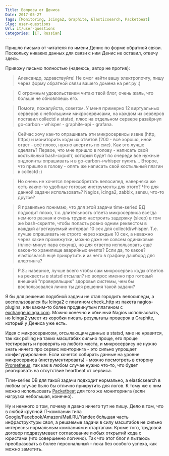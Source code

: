 ```yaml
---
Title: Вопросы от Дениса
Date: 2017-05-27
Tags: [Monitoring, Icinga2, Graphite, Elasticsearch, Packetbeat]
Slug: user-questions
Url: it/user-questions
Categories: [IT, Russian]
---
```


Пришло письмо от читателя по имени Денис по форме обратной связи.
Поскольку никаких данных для связи с ним Денис не оставил, отвечу здесь.

Привожу письмо полностью (надеюсь, автор не против):

>Александр, здравствуйте! Не смог найти вашу электропочту, пишу через форму обратной связи вашего домена на рег.ру :)

>С огромным удовольствием читаю твой блог, очень жаль, что больше не обновляешь его.

> Помоги, пожалуйста, советом.
У меня примерно 12 виртуальных серверов с небольшими микросервисами, на каждом из серверов
поставил collectd и statsd, плюс на отдельном сервере развёрнул go-carbon - whisper - graphite-api - grafana.

>Сейчас хочу как-то опрашивать эти микросервисы извне (http, https) и мониторить коды их ответов (200 - всё хорошо, иной ответ - всё плохо, нужно алертить по смс). Как это лучше сделать? Первое, что мне пришло в голову - написать свой костыльный bash-скрипт, который будет по очереди все нужные эндпоинты опрашивать и в go-carbon->whisper пулять... Второе, что пришло в голову - опять же написать свой костыльный плагин к collectd :)

>Но очень не хочется переизобретать велосипед, наверняка же есть какие-то удобные готовые инструменты для этого?
Что для данной задачи использовать? Nagios, icinga2, zabbix, sensu, что-то другое?

>Я правильно понимаю, что для этой задачи time-seried БД подходит плохо, т.к. длительность ответа микросервиса всегда немного разная и очень трудно настроить задержку (sleep) в том же bash-скрипте, чтобы попасть ровно одним реквестом в каждый агрегируемый интервал 10 сек для collectd/whisper. Т.е. лучше опрашивать не строго через каждые 10 сек, а неважно через какие промежутки, можно даже не совсем одинаковые (плюс-минус пара секунд), но для ответов использовать ещё какое-то хранилище аварийных events? Если да, то какое? elasticsearch ещё прикрутить и из него в графану дашборд для алертинга?

>P.S.: наверное, лучше всего чтобы сам микросервис коды ответов на реквесты в statsd отсылал? но вопрос именно про готовый внешний "проверяльщик" здоровья системы, чем бы воспользовался лично ты для решения такой задачи?

Я бы для решения подобной задачи не стал городить велосипеды, а воспользовался бы Icinga2 с плагином check_http из пакета nagios-plugins, или каким-то более продвинутым плагином с [exchange.icinga.com](https://exchange.icinga.com). Можно конечно и обычный Nagios использовать, но Icinga2 умеет из коробки писать результаты проверок в Graphite, который у Дениса уже есть.

Идея с микросервисом, отсылающим данные в statsd, мне не нравится, так как polling на таких масштабах сильно проще, его проще тестировать и проверять из любого места, и микросервису не нужно знать ничего про сервис монторинга - это сильно упрощает конфигурирование. Если хочется собирать данные на уровне микросервиса (инструментировать) - можно посмотреть в сторону [Prometheus](https://prometheus.io/), так как в любом случае нужно что-то, что будет реагировать на отсутствие heartbeat от сервиса.

Time-series DB для такой задачи подходит нормально, а elasticsearch в любом случае было бы отлично прикрутить для логов. К тому же с ним можно использовать
[Packetbeat](https://www.elastic.co/products/beats/packetbeat) для того же мониторинга (если нагрузка небольшая, конечно).

Ну и немного о том, почему я давно ничего тут не пишу. Дело в том, что в любой
крупной IT-компании типа Google/Facebook/Amazon/Mail.RU/Yandex
бо́льшая часть инфраструктуры своя, а решаемые задачи в силу масштабов не сильно
интересны нормальным компаниям и стартапам.
Кроме того, трудовой договор подразумевает согласование любых открытий кода с юристами (что совершенно логично). Так что этот блог я пытаюсь преобразовать
в более персональный - пока без особого успеха, как можно заметить.
